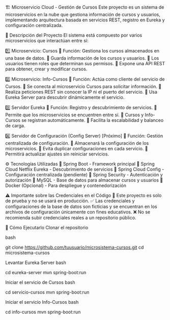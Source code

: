 🏗️ Microservicio Cloud - Gestión de Cursos
Este proyecto es un sistema de microservicios en la nube que gestiona información de cursos y usuarios, implementando arquitectura basada en servicios REST, registro en Eureka y configuración centralizada.

📌 Descripción del Proyecto
El sistema está compuesto por varios microservicios que interactúan entre sí:

1️⃣ Microservicio: Cursos
📌 Función: Gestiona los cursos almacenados en una base de datos.
🔹 Guarda información de los cursos y usuarios.
🔹 Los usuarios tienen roles que determinan sus permisos.
🔹 Expone una API REST para obtener, crear y modificar cursos.

2️⃣ Microservicio: Info-Cursos
📌 Función: Actúa como cliente del servicio de Cursos.
🔹 Se conecta al microservicio Cursos para solicitar información.
🔹 Realiza peticiones REST sin conocer la IP ni el puerto del servicio.
🔹 Usa Eureka Server para descubrir dinámicamente el servicio.

3️⃣ Servidor Eureka
📌 Función: Registro y descubrimiento de servicios.
🔹 Permite que los microservicios se encuentren entre sí.
🔹 Cursos y Info-Cursos se registran automáticamente.
🔹 Facilita la escalabilidad y balanceo de carga.

4️⃣ Servidor de Configuración (Config Server) [Próximo]
📌 Función: Gestión centralizada de configuración.
🔹 Almacenará la configuración de los microservicios.
🔹 Evita duplicar configuraciones en cada servicio.
🔹 Permitirá actualizar ajustes sin reiniciar servicios.

⚙️ Tecnologías Utilizadas
🔹 Spring Boot - Framework principal
🔹 Spring Cloud Netflix Eureka - Descubrimiento de servicios
🔹 Spring Cloud Config - Configuración centralizada (pendiente)
🔹 Spring Security - Autenticación y autorización
🔹 MySQL - Base de datos para almacenar cursos y usuarios
🔹 Docker (Opcional) - Para despliegue y contenedorización

⚠️ Importante sobre las Credenciales en el Código
🚨 Este proyecto es solo de prueba y no se usará en producción.
✅ Las credenciales y configuraciones de la base de datos son ficticias y se encuentran en los archivos de configuración únicamente con fines educativos.
❌ No se recomienda subir credenciales reales a un repositorio público.

🚀 Cómo Ejecutarlo
Clonar el repositorio

bash

git clone https://github.com/tuusuario/microsistema-cursos.git
cd microsistema-cursos


Levantar Eureka Server
bash

cd eureka-server
mvn spring-boot:run


Iniciar el servicio de Cursos
bash

cd servicio-cursos
mvn spring-boot:run


Iniciar el servicio Info-Cursos
bash

cd info-cursos
mvn spring-boot:run


